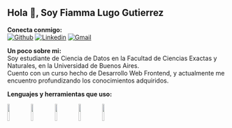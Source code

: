 ## Hola 👋, Soy Fiamma Lugo Gutierrez

**Conecta conmigo:**
<br />
[![Github](https://img.shields.io/badge/-Github-000?style=flat&logo=Github&logoColor=white)](https://github.com/AntonellaLG)
[![Linkedin](https://img.shields.io/badge/-LinkedIn-blue?style=flat&logo=Linkedin&logoColor=white)](https://www.linkedin.com/in/falugogutierrez/)
[![Gmail](https://img.shields.io/badge/-Gmail-c14438?style=flat&logo=Gmail&logoColor=white)](mailto:fiammaantonella.falg@gmail.com)

**Un poco sobre mi:**
<br />
Soy estudiante de Ciencia de Datos en la Facultad de Ciencias Exactas y Naturales, en la Universidad de Buenos Aires.
<br />
Cuento con un curso hecho de Desarrollo Web Frontend, y actualmente me encuentro profundizando los conocimientos adquiridos.

**Lenguajes y herramientas que uso:** 
<p> 
    <code><img width="10%" src="https://www.vectorlogo.zone/logos/w3_html5/w3_html5-ar21.svg"></code>
    <code><img width="10%" src="https://www.vectorlogo.zone/logos/w3_css/w3_css-ar21.svg"></code>
    <code><img width="10%" src="https://www.vectorlogo.zone/logos/javascript/javascript-ar21.svg"></code>
    <code><img width="10%" src="https://www.vectorlogo.zone/logos/reactjs/reactjs-ar21.svg"></code>
    <code><img width="10%" src="https://www.vectorlogo.zone/logos/getbootstrap/getbootstrap-ar21.svg"></code>
</p>

